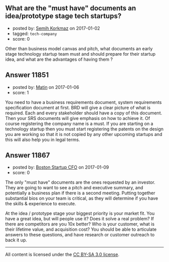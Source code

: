 ## What are the "must have" documents an idea/prototype stage tech startups?

- posted by: [Semih Korkmaz](https://stackexchange.com/users/1371053/semih-korkmaz) on 2017-01-02
- tagged: `tech-company`
- score: 0

 Other than business model canvas and pitch, what documents an early stage technology startup team must and should prepare for their startup idea, and what are the advantages of having them ?   


## Answer 11851

- posted by: [Matin](https://stackexchange.com/users/2715241/matin) on 2017-01-06
- score: 1

You need to have a business requirements document, system requirements specification document at first. BRD will give a clear picture of what is required. Each and every stakeholder should have a copy of this document. Then your SRS documents will give emphasis on how to achieve it. Of course registering the company name is a must.
If you are starting on a technology startup then you must start registering the patents on the design you are working so that it is not copied by any other upcoming startups and this will also help you in legal terms. 



## Answer 11867

- posted by: [Boston Startup CFO](https://stackexchange.com/users/9992633/boston-startup-cfo) on 2017-01-09
- score: 0

The only "must have" documents are the ones requested by an investor.  They are going to want to see a pitch and executive summary, and potentially a business plan if there is a second meeting. Putting together substantial bios on your team is critical, as they will determine if you have the skills & experience to execute.

At the idea / prototype stage your biggest priority is your market fit.  You have a great idea, but will people use it?  Does it solve a real problem? If there are competitors are you 10x better?  Who is your customer, what is their lifetime value, and acquisition cost?  You should be able to articulate answers to these questions, and have research or customer outreach to back it up.



---

All content is licensed under the [CC BY-SA 3.0 license](https://creativecommons.org/licenses/by-sa/3.0/).

